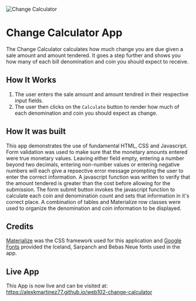 ![Change Calculator](https://alexkmartinez77.github.io/web102-change-calculator/images/changeApp.png)
# Change Calculator App

The Change Calculator calculates how much change you are due given a sale amount and
amount tendered. It goes a step further and shows you how many of each bill denomination
and coin you should expect to receive.

## How It Works

1. The user enters the sale amount and amount tendred in their respective input fields.
2. The user then clicks on the `Calculate` button to render how much of each denomination 
and coin you should expect as change.

## How It was built

This app demonstrates the use of fundamental HTML, CSS and Javascript. Form validation was
used to make sure that the monetary amounts entered were true monetary values. Leaving either
field empty, entering a number beyond two decimals, entering non-number values or entering
negative numbers will each give a repsective error message prompting the user to enter the
correct information. A javascript function was written to verify that the amount tendered is 
greater than the cost before allowing for the submission. The form submit button invokes the 
javascript function to calculate each coin and denomination count and sets that information in
it's correct place. A combination of tables and Materialize row classes were used to 
organize the denomination and coin information to be displayed. 
 
## Credits

[Materialize] was the CSS framework used for this application and [Google Fonts] provided
the Iceland, Sarpanch and Bebas Neue fonts used in the app.

[Google Fonts]: https://fonts.google.com/ 
[Materialize]: https://materializecss.com/

## Live App

This App is now live and can be visited at: https://alexkmartinez77.github.io/web102-change-calculator


